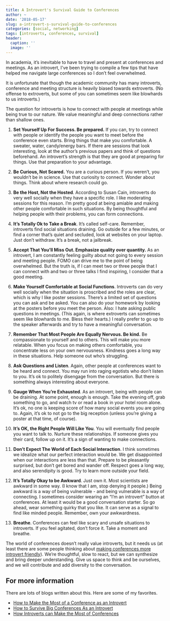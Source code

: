 ```yaml
---
title: A Introvert's Survival Guide to Conferences
author: ~
date: '2018-05-17'
slug: a-introvert-s-survival-guide-to-conferences
categories: [social, networking]
tags: [introverts, conferences, survival]
header:
  caption: ''
  image: ''
---
```


In academia, it’s inevitable to have to travel and present at conferences and meetings. As an introvert, I've been trying to compile a few tips that have helped me navigate large conferences so I don’t feel overwhelmed. 

It is unfortunate that though the academic community has many introverts, conference and meeting structure is heavily biased towards extroverts. (No offense to extroverts, but some of you can sometimes seem like blowhards to us introverts.) 

The question for introverts is how to connect with people at meetings while being true to our nature. We value meaningful and deep connections rather than shallow ones.

1. **Set Yourself Up For Success. Be prepared.** If you can, try to connect with people or identify the people you want to meet before the conference even starts. Bring things that make you comfortable. A sweater, water, candy/energy bars. If there are sessions that look interesting, look at the author’s previous papers and think of questions beforehand. An introvert’s strength is that they are good at preparing for things. Use that preparation to your advantage.

1. **Be Curious, Not Scared.** You are a curious person. If you weren’t, you wouldn’t be in science. Use that curiosity to connect. Wonder about things. Think about where research could go.

1.  **Be the Host, Not the Hosted**. According to Susan Cain, introverts do very well socially when they have a specific role. I like moderating sessions for this reason. I’m pretty good at being amiable and making other people comfortable in such situations. By being thoughtful and helping people with their problems, you can form connections.

1. **It’s Totally Ok to Take a Break**. It’s called self-care. Remember, introverts find social situations draining. Go outside for a few minutes, or find a corner that’s quiet and secluded, look at websites on your laptop. Just don’t withdraw. It’s a break, not a jailbreak.

1. **Accept That You’ll Miss Out. Emphasize quality over quantity.** As an introvert, I am constantly feeling guilty about not going to every session and meeting people. FOMO can drive me to the point of being overwhelmed. But the truth is, if I can meet two or three people that I can connect with and two or three talks I find inspiring, I consider that a good meeting.

1. **Make Yourself Comfortable at Social Functions**.  Introverts can do very well socially when the situation is proscribed and the roles are clear, which is why I like poster sessions. There’s a limited set of questions you can ask and be asked. You can also do your homework by looking at the posters before you meet the person. Also: I hate asking public questions in meetings. (This again, is where extroverts can sometimes seem like blowhards to me. Bless their hearts.) I really prefer to go up to the speaker afterwards and try to have a meaningful conversation. 

1. **Remember That Most People Are Equally Nervous. Be kind.** Be compassionate to yourself and to others. This will make you more relatable. When you focus on making others comfortable, you concentrate less on your own nervousness. Kindness goes a long way in these situations. Help someone out who’s struggling. 

1. **Ask Questions and Listen**. Again, other people at conferences want to be heard and connect. You may run into raging egotists who don’t listen to you. It’s ok to politely disengage from the conversation. But there is something always interesting about everyone.

1. **Gauge When You’re Exhausted**. As an introvert, being with people can be draining. At some point, enough is enough. Take the evening off, grab something to go, and watch tv or read a book in your hotel room alone. It’s ok, no one is keeping score of how many social events you are going to. Again, it’s ok to not go to the big reception (unless you’re giving a poster at that time, of course). 

1.  **It’s OK, the Right People Will Like You**.  You will eventually find people you want to talk to. Nurture these relationships. If someone gives you their card, follow up on it. It’s a sign of wanting to make connections.

1. **Don’t Expect The World of Each Social Interaction**. I think sometimes we idealize what our perfect interaction would be. We get disappointed when our interactions are less than that. Prepare to be pleasantly surprised, but don’t get bored and wander off. Respect goes a long way, and also serendipity is good. Try to learn more outside your field.

1. **It’s Totally Okay to be Awkward**. Just own it. Most scientists are awkward in some way.  (I know that I am, stop denying it people.) Being awkward is a way of being vulnerable - and being vulnerable is a way of connecting. I sometimes consider wearing an “I’m an introvert” button at conferences. At least it would be a good conversation starter. So go ahead, wear something quirky that you like. It can serve as a signal to find like minded people. Remember, own your awkwardness.

1. **Breathe**.  Conferences can feel like scary and unsafe situations to introverts. If you feel agitated, don’t force it. Take a moment and breathe. 

The world of conferences doesn’t really value introverts, but it needs us (at least there are some people thinking about [making conferences more introvert friendly](https://scientistseessquirrel.wordpress.com/2018/03/15/making-a-conference-introvert-friendly/)). We’re thoughtful, slow to react, but we can synthesize and bring deeper understanding. Give us space to think and be ourselves, and we will contribute and add diversity to the conversation. 

## For more information

There are lots of blogs written about this. Here are some of my favorites.

- [How to Make the Most of a Conference as an Introvert](https://www.theconfusedmillennial.com/conference-introvert/)
- [How to Survive Big Conferences As an Introvert](https://www.lifehack.org/articles/communication/how-to-survive-big-conferences-as-an-introvert.html)
- [How Introverts can Make the Most of Conferences](https://hbr.org/2015/10/how-introverts-can-make-the-most-of-conferences)

